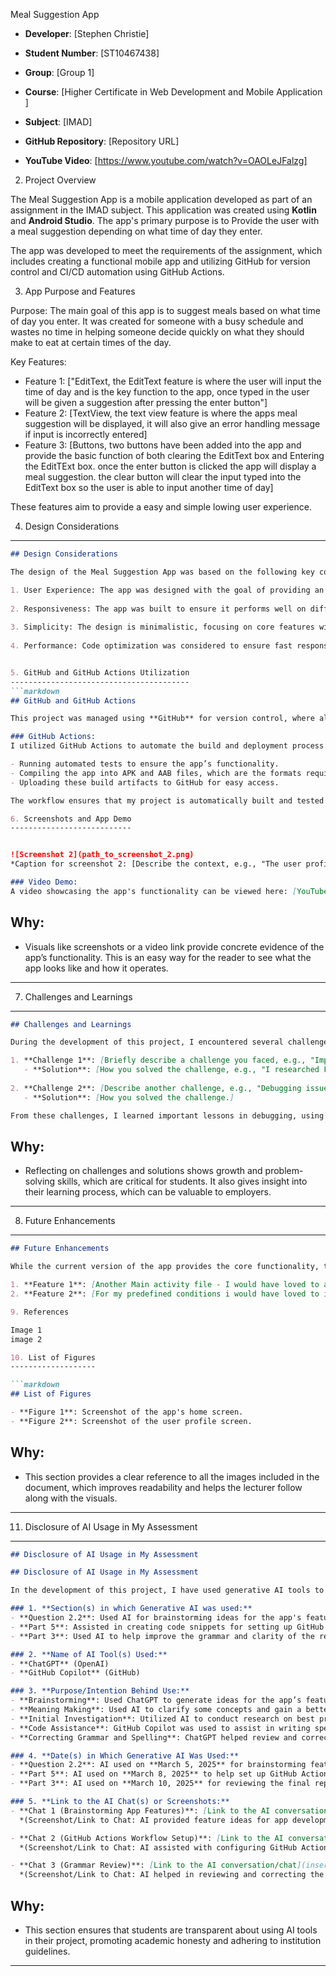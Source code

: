 Meal Suggestion App

- **Developer**: [Stephen Christie]
- **Student Number**: [ST10467438]
- **Group**: [Group 1]
- **Course**: [Higher Certificate in Web Development and Mobile Application ]
- **Subject**: [IMAD]


- **GitHub Repository**: [Repository URL]
- **YouTube Video**: [https://www.youtube.com/watch?v=OAOLeJFalzg]

2. Project Overview

The Meal Suggestion App is a mobile application developed as part of an assignment in the IMAD subject. This application was created using **Kotlin** and **Android Studio**. The app's primary purpose is to Provide the user with a meal suggestion depending on what time of day they enter.

The app was developed to meet the requirements of the assignment, which includes creating a functional mobile app and utilizing GitHub for version control and CI/CD automation using GitHub Actions.


3. App Purpose and Features

Purpose:
The main goal of this app is to suggest meals based on what time of day you enter. It was created for someone with a busy schedule and wastes no time in helping someone decide quickly on what they should make to eat at certain times of the day. 

Key Features:
- Feature 1: ["EditText, the EditText feature is where the user will input the time of day and is the key function to the app, once typed in the user will be given a suggestion after pressing the enter button"]
- Feature 2: [TextView, the text view feature is where the apps meal suggestion will be displayed, it will also give an error handling message if input is incorrectly entered]
- Feature 3: [Buttons, two buttons have been added into the app and provide the basic function of both clearing the EditText box and Entering the EditTExt box. once the enter button is clicked the app will display a meal suggestion. the clear button will clear the input typed into the EditText box so the user is able to input another time of day]

These features aim to provide a easy and simple lowing user experience.


4. Design Considerations
------------------------

```markdown
## Design Considerations

The design of the Meal Suggestion App was based on the following key considerations:

1. User Experience: The app was designed with the goal of providing an intuitive and easy-to-navigate user interface, ensuring a seamless user experience.
   
2. Responsiveness: The app was built to ensure it performs well on different screen sizes, with particular attention to device compatibility.
   
3. Simplicity: The design is minimalistic, focusing on core features without overwhelming the user.
   
4. Performance: Code optimization was considered to ensure fast response times and low battery usage.


5. GitHub and GitHub Actions Utilization
----------------------------------------
```markdown
## GitHub and GitHub Actions

This project was managed using **GitHub** for version control, where all code changes were committed and pushed regularly. GitHub enabled collaborative coding, allowing me to keep track of changes and maintain project integrity.

### GitHub Actions:
I utilized GitHub Actions to automate the build and deployment process. This includes:

- Running automated tests to ensure the app’s functionality.
- Compiling the app into APK and AAB files, which are the formats required for distribution.
- Uploading these build artifacts to GitHub for easy access.

The workflow ensures that my project is automatically built and tested every time I push changes, and it simplifies the process of delivering the final APK/AAB files for submission.

6. Screenshots and App Demo
---------------------------


![Screenshot 2](path_to_screenshot_2.png)
*Caption for screenshot 2: [Describe the context, e.g., "The user profile screen where personal information is updated."]*

### Video Demo:
A video showcasing the app's functionality can be viewed here: [YouTube Video Link].
```

Why:
----
- Visuals like screenshots or a video link provide concrete evidence of the app’s functionality. This is an easy way for the reader to see what the app looks like and how it operates.

---

7. Challenges and Learnings
---------------------------

```markdown
## Challenges and Learnings

During the development of this project, I encountered several challenges, including:

1. **Challenge 1**: [Briefly describe a challenge you faced, e.g., "Implementing a complex feature like the login system."]
   - **Solution**: [How you solved the challenge, e.g., "I researched Firebase authentication and successfully integrated it into the app."]
   
2. **Challenge 2**: [Describe another challenge, e.g., "Debugging issues related to Gradle builds."]
   - **Solution**: [How you solved the challenge.]

From these challenges, I learned important lessons in debugging, using version control, and automating build processes with GitHub Actions.
```

Why:
----
- Reflecting on challenges and solutions shows growth and problem-solving skills, which are critical for students. It also gives insight into their learning process, which can be valuable to employers.

---

8. Future Enhancements
----------------------

```markdown
## Future Enhancements

While the current version of the app provides the core functionality, there are several features that could be added in the future, including:

1. **Feature 1**: [Another Main activity file - I would have loved to add a second screen to my app to give it more character, and wor on better designs and image, unfortunately I coulnt execute this]
2. **Feature 2**: [For my predefined conditions i would have loved to implement a randomizer that randomly selects a meal suggestion from 3 options, unfortunately i could not execute this ]

9. References

Image 1 
image 2 

10. List of Figures
-------------------

```markdown
## List of Figures

- **Figure 1**: Screenshot of the app's home screen.
- **Figure 2**: Screenshot of the user profile screen.
```

Why:
----
- This section provides a clear reference to all the images included in the document, which improves readability and helps the lecturer follow along with the visuals.

---

11. Disclosure of AI Usage in My Assessment
-------------------------------------------

```markdown
## Disclosure of AI Usage in My Assessment

## Disclosure of AI Usage in My Assessment

In the development of this project, I have used generative AI tools to assist in various parts of the assignment. Below is a detailed disclosure of where and how these tools were used:

### 1. **Section(s) in which Generative AI was used:**
- **Question 2.2**: Used AI for brainstorming ideas for the app's features.
- **Part 5**: Assisted in creating code snippets for setting up GitHub Actions workflows.
- **Part 3**: Used AI to help improve the grammar and clarity of the report.

### 2. **Name of AI Tool(s) Used:**
- **ChatGPT** (OpenAI)
- **GitHub Copilot** (GitHub)

### 3. **Purpose/Intention Behind Use:**
- **Brainstorming**: Used ChatGPT to generate ideas for the app’s features and functionality.
- **Meaning Making**: Used AI to clarify some concepts and gain a better understanding of how certain technologies (e.g., GitHub Actions) work.
- **Initial Investigation**: Utilized AI to conduct research on best practices for Android app development and GitHub Actions setup.
- **Code Assistance**: GitHub Copilot was used to assist in writing specific parts of the code, such as setting up GitHub Actions and working with Gradle.
- **Correcting Grammar and Spelling**: ChatGPT helped review and correct the grammar and clarity of my project report.

### 4. **Date(s) in Which Generative AI Was Used:**
- **Question 2.2**: AI used on **March 5, 2025** for brainstorming feature ideas.
- **Part 5**: AI used on **March 8, 2025** to help set up GitHub Actions.
- **Part 3**: AI used on **March 10, 2025** for reviewing the final report.

### 5. **Link to the AI Chat(s) or Screenshots:**
- **Chat 1 (Brainstorming App Features)**: [Link to the AI conversation/chat](insert_link_here)  
  *(Screenshot/Link to Chat: AI provided feature ideas for app development)*

- **Chat 2 (GitHub Actions Workflow Setup)**: [Link to the AI conversation/chat](insert_link_here)  
  *(Screenshot/Link to Chat: AI assisted with configuring GitHub Actions for the project)*

- **Chat 3 (Grammar Review)**: [Link to the AI conversation/chat](insert_link_here)  
  *(Screenshot/Link to Chat: AI helped in reviewing and correcting the report’s grammar)*

```

Why:
----
- This section ensures that students are transparent about using AI tools in their project, promoting academic honesty and adhering to institution guidelines.

---
